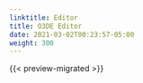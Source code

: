 ```yaml
---
linktitle: Editor
title: O3DE Editor
date: 2021-03-02T00:23:57-05:00
weight: 300
---
```


{{< preview-migrated >}}

